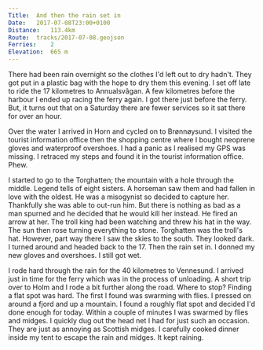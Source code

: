 ```yaml
---
Title:	And then the rain set in 
Date:	2017-07-08T23:00+0100 
Distance:	113.4km
Route:	tracks/2017-07-08.geojson
Ferries:	2
Elevation:	665 m
---
```


There had been rain overnight so the clothes I'd left out to dry hadn't. They got put in a plastic bag with the hope to dry them this evening. I set off late to ride the 17 kilometres to Annualsv&acirc;gan. A few kilometres before the harbour I ended up racing the ferry again. I got there just before the ferry. But, it turns out that on a Saturday there are fewer services so it sat there for over an hour.

Over the water I arrived in Horn and cycled on to Br&oslash;nn&oslash;ysund. I visited the tourist information office then the shopping centre where I bought neoprene gloves and waterproof overshoes. I had a panic as I realised my GPS was missing. I retraced my steps and found it in the tourist information office. Phew.

I started to go to the Torghatten; the mountain with a hole through the middle. Legend tells of eight sisters. A horseman saw them and had fallen in love with the oldest. He was a misogynist so decided to capture her. Thankfully she was able to out-run him. But there is nothing as bad as a man spurned and he decided that he would kill her instead. He fired an arrow at her. The troll king had been watching and threw his hat in the way. The sun then rose turning everything to stone. Torghatten was the troll's hat. However, part way there I saw the skies to the south. They looked dark. I turned around and headed back to the 17. Then the rain set in. I donned my new gloves and overshoes. I still got wet.

I rode hard through the rain for the 40 kilometres to Vennesund. I arrived just in time for the ferry which was in the process of unloading. A short trip over to Holm and I rode a bit further along the road. Where to stop? Finding a flat spot was hard. The first I found was swarming with flies. I pressed on around a fjord and up a mountain. I found a roughly flat spot and decided I'd done enough for today. Within a couple of minutes I was swarmed by flies and midges. I quickly dug out the head net I had for just such an occasion. They are just as annoying as Scottish midges. I carefully cooked dinner inside my tent to escape the rain and midges. It kept raining.
